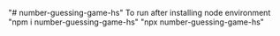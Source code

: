 "# number-guessing-game-hs"
To run after installing node environment
"npm i number-guessing-game-hs"
"npx number-guessing-game-hs"
